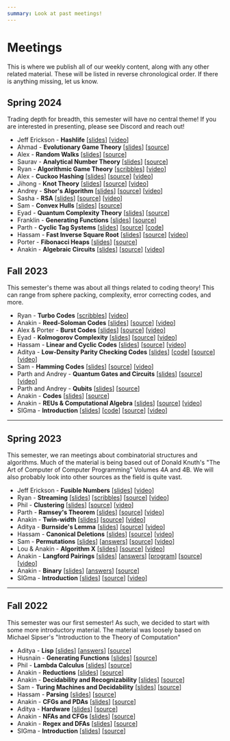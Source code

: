 ```yaml
---
summary: Look at past meetings!
---
```


# Meetings

This is where we publish all of our weekly content, along with any other related material. These will be listed in reverse chronological order. If there is anything missing, let us know.

## Spring 2024

Trading depth for breadth, this semester will have no central theme! If you are interested in presenting, please see Discord and reach out!


- Jeff Erickson - **Hashlife** [[slides](https://jeffe.cs.illinois.edu/teaching/225H/notes/HashLife.pdf)] [[video](https://mediaspace.illinois.edu/media/t/1_81xhs22k)]
- Ahmad - **Evolutionary Game Theory** [[slides](https://cstheory.org/meetings/sp24/shortsweet2/egt/slides.pdf)] [[source](https://github.com/SIGma-UIUC/meetings/tree/main/SP24/11-Short-Sweet-2/EGT)]
- Alex - **Random Walks** [[slides](https://cstheory.org/meetings/sp24/shortsweet2/walks/slides.pdf)] [[source](https://github.com/SIGma-UIUC/meetings/tree/main/SP24/11-Short-Sweet-2/Walks)]
- Saurav - **Analytical Number Theory** [[slides](https://cstheory.org/meetings/sp24/shortsweet2/estimates/slides.pdf)] [[source](https://github.com/SIGma-UIUC/meetings/tree/main/SP24/11-Short-Sweet-2/Estimates)]
- Ryan - **Algorithmic Game Theory** [[scribbles](https://cstheory.org/meetings/sp24/agt/scribbles.pdf)] [[video](https://youtu.be/ieeSpTxdM30)]
- Alex - **Cuckoo Hashing** [[slides](https://cstheory.org/meetings/sp24/cuckoo/slides.pdf)] [[source](https://github.com/SIGma-UIUC/meetings/tree/main/SP24/9-Cuckoo)] [[video](https://www.youtube.com/watch?v=nMoj9nVSsrM)]
- Jihong - **Knot Theory** [[slides](https://cstheory.org/meetings/sp24/shortsweet1/knot/slides.pdf)] [[source](https://github.com/SIGma-UIUC/meetings/tree/main/SP24/8-Short-SweetKnot)] [[video](https://youtu.be/OwwZeMIubx0&t=1833)]
- Andrey - **Shor's Algorithm** [[slides](https://cstheory.org/meetings/sp24/shortsweet1/shor/slides.pdf)] [[source](https://github.com/SIGma-UIUC/meetings/tree/main/SP24/8-Short-Sweet/Shor)] [[video](https://youtu.be/OwwZeMIubx0&t=1029)]
- Sasha - **RSA** [[slides](https://cstheory.org/meetings/sp24/shortsweet1/rsa/slides.pdf)] [[source](https://github.com/SIGma-UIUC/meetings/tree/main/SP24/8-Short-Sweet/RSA)] [[video](https://youtu.be/OwwZeMIubx0)]
- Sam - **Convex Hulls** [[slides](https://cstheory.org/meetings/sp24/convex/slides.pdf)] [[source](https://github.com/SIGma-UIUC/meetings/tree/main/SP24/7-Convex)]
- Eyad - **Quantum Complexity Theory** [[slides](https://cstheory.org/meetings/sp24/quantum/slides.pdf)] [[source](https://github.com/SIGma-UIUC/meetings/tree/main/SP24/6-Quantum)]
- Franklin - **Generating Functions** [[slides](https://cstheory.org/meetings/sp24/gen_func/slides.pdf)] [[source](https://github.com/SIGma-UIUC/meetings/tree/main/SP24/5-Gen-Func)]
- Parth - **Cyclic Tag Systems** [[slides](https://cstheory.org/meetings/sp24/tag/slides.pdf)] [[source](https://github.com/SIGma-UIUC/meetings/tree/main/SP24/4-Tag)] [[code](https://github.com/papermango/cyts)]
- Hassam - **Fast Inverse Square Root** [[slides](https://cstheory.org/meetings/sp24/fisr/slides.pdf)] [[source](https://github.com/SIGma-UIUC/meetings/tree/main/SP24/3-FISR)] [[video](https://youtu.be/Gh7snY3TRFo)]
- Porter - **Fibonacci Heaps** [[slides](https://cstheory.org/meetings/sp24/fib_heaps/slides.pdf)] [[source](https://github.com/SIGma-UIUC/meetings/tree/main/SP24/2-Fibonacci-Heaps)]
- Anakin - **Algebraic Circuits** [[slides](https://cstheory.org/meetings/sp24/algebra/slides.pdf)] [[source](https://github.com/SIGma-UIUC/meetings/tree/main/SP24/1-introduction)] [[video](https://youtu.be/f810mgIXPH4)]

## Fall 2023

This semester's theme was about all things related to coding theory! This can range from sphere packing, complexity, error correcting codes, and more.

- Ryan - **Turbo Codes** [[scribbles](https://cstheory.org/meetings/fa23/turbo/scribbles.pdf)] [[video](https://youtu.be/2lmuxOcPM4Y)]
- Anakin - **Reed-Soloman Codes** [[slides](https://cstheory.org/meetings/fa23/burst/slides.pdf)] [[source](https://github.com/SIGma-UIUC/meetings/tree/main/FA23/10-Reed/slides)] [[video](https://youtu.be/P1JTwUuu3Qc)]
- Alex & Porter - **Burst Codes** [[slides](https://cstheory.org/meetings/fa23/burst/slides.pdf)] [[source](https://github.com/SIGma-UIUC/meetings/tree/main/FA23/9-Burst/slides)] [[video](https://youtu.be/D-Ijz_NZBCg)]
- Eyad - **Kolmogorov Complexity** [[slides](https://cstheory.org/meetings/fa23/kolmogorov/slides.pdf)] [[source](https://github.com/SIGma-UIUC/meetings/tree/main/FA23/8-Kolmogorov/slides)] [[video](https://youtu.be/WaAzDz81veY)]
- Hassam - **Linear and Cyclic Codes** [[slides](https://cstheory.org/meetings/fa23/linear/slides.pdf)] [[source](https://github.com/SIGma-UIUC/meetings/tree/main/FA23/7-linear/slides)] [[video](https://youtu.be/86HIBRwTY1I)]
- Aditya - **Low-Density Parity Checking Codes** [[slides](https://cstheory.org/meetings/fa23/ldpc/slides.pdf)] [[code](https://github.com/SIGma-UIUC/meetings/tree/main/FA23/6-LDPC/code)] [[source](https://github.com/SIGma-UIUC/meetings/tree/main/FA23/6-LDPC/slides)] [[video](https://youtu.be/Zn_FiBI75-o)]
- Sam - **Hamming Codes** [[slides](https://cstheory.org/meetings/fa23/hamming/slides.pdf)] [[source](https://github.com/SIGma-UIUC/meetings/tree/main/FA23/5-Hamming/slides)] [[video](https://youtu.be/8v_2eXnImoE)]
- Parth and Andrey - **Quantum Gates and Circuits** [[slides](https://cstheory.org/meetings/fa23/qit_2/slides.pdf)] [[source](https://github.com/SIGma-UIUC/meetings/tree/main/FA23/3-QIT\_2/slides)] [[video](https://youtu.be/MyJRl9KkFxg)]
- Parth and Andrey - **Qubits** [[slides](https://cstheory.org/meetings/fa23/qit_1/slides.pdf)] [[source](https://github.com/SIGma-UIUC/meetings/tree/main/FA23/3-QIT\_1/slides)]
- Anakin - **Codes** [[slides](https://cstheory.org/meetings/fa23/codes/slides.pdf)] [[source](https://github.com/SIGma-UIUC/meetings/tree/main/FA23/2-codes/slides)]
- Anakin - **REUs & Computational Algebra** [[slides](https://cstheory.org/meetings/fa23/reu/slides.pdf)] [[source](https://github.com/SIGma-UIUC/meetings/tree/main/FA23/0-introduction/slides)] [[video](https://youtu.be/ACsIm7hPOIM)]
- SIGma - **Introduction** [[slides](https://cstheory.org/meetings/fa23/zeckendorf/slides.pdf)] [[code](https://github.com/SIGma-UIUC/meetings/tree/main/FA23/0-introduction/code)] [[source](https://github.com/SIGma-UIUC/meetings/tree/main/FA23/0-introduction/slides)] [[video](https://youtu.be/fA4bHxMUAj8)]

___

## Spring 2023

This semester, we ran meetings about combinatorial structures and algorithms. Much of the material is being based out of Donald Knuth's "The Art of Computer of Computer Programming" Volumes 4A and 4B. We will also probably look into other sources as the field is quite vast.

- Jeff Erickson - **Fusible Numbers** [[slides](https://jeffe.cs.illinois.edu/pubs/talks/fusible-SIGMA.pdf)] [[video](https://mediaspace.illinois.edu/media/t/1_24815pcd)]
- Ryan - **Streaming** [[slides](https://cstheory.org/meetings/sp23/streaming/slides.pdf)] [[scribbles](https://cstheory.org/meetings/sp23/streaming/scribbles.pdf)]  [[source](https://github.com/SIGma-UIUC/meetings/tree/main/SP23/11-streaming)] [[video](https://youtu.be/UC7PQozcNW0)]
- Phil - **Clustering** [[slides](https://cstheory.org/meetings/sp23/clustering/slides.pdf)] [[source](https://github.com/SIGma-UIUC/meetings/tree/main/SP23/10-clustering)] [[video](https://youtu.be/cyqnIqTe-Cs)]
- Parth - **Ramsey's Theorem** [[slides](https://cstheory.org/meetings/sp23/ramsey/slides.pdf)] [[source](https://github.com/SIGma-UIUC/meetings/tree/main/SP23/9-ramsey)] [[video](https://youtu.be/AOX9m8ZeQE8)]
- Anakin - **Twin-width** [[slides](https://cstheory.org/meetings/sp23/twin_width/slides.pdf)] [[source](https://github.com/SIGma-UIUC/meetings/tree/main/SP23/8-twin_width)] [[video](https://youtu.be/m-QOci6iNKc)]
- Aditya - **Burnside's Lemma** [[slides](https://cstheory.org/meetings/sp23/burnsides/slides.pdf)] [[source](https://github.com/SIGma-UIUC/meetings/tree/main/SP23/)] [[video](https://youtu.be/NLCyCX3aZyI)]
- Hassam - **Canonical Deletions** [[slides](https://cstheory.org/meetings/sp23/canonical_deletions/slides.pdf)] [[source](https://github.com/SIGma-UIUC/meetings/tree/main/SP23/6-canonical_deletions)] [[video](https://youtu.be/A3ppoyaN-q4)]
- Sam - **Permutations** [[slides](https://cstheory.org/meetings/sp23/permutations/slides.pdf)] [[answers](https://www.cstheory.org/meetings/sp23/permutations/answers.pdf)] [[source](https://github.com/SIGma-UIUC/meetings/tree/main/SP23/5-permutations)] [[video](https://youtu.be/UO-3KTYDXbM)]
- Lou & Anakin - **Algorithm X** [[slides](https://cstheory.org/meetings/sp23/algorithm_x/slides.pdf)] [[source](https://github.com/SIGma-UIUC/meetings/tree/main/SP23/4-algorithm_x)] [[video](https://youtu.be/iv6pB4WCFIo)]
- Anakin - **Langford Pairings** [[slides](https://cstheory.org/meetings/sp23/langford/slides.pdf)] [[answers](https://cstheory.org/meetings/sp23/langford/answers.pdf)] [[program](https://github.com/SIGma-UIUC/meetings/blob/main/SP23/3-langford/langford_pairing.py)] [[source](https://github.com/SIGma-UIUC/meetings/tree/main/SP23/3-langford)] [[video](https://youtu.be/-ryG_ClEeXQ)]
- Anakin - **Binary** [[slides](https://cstheory.org/meetings/sp23/binary/slides.pdf)] [[answers](https://cstheory.org/meetings/sp23/binary/answers.pdf)] [[source](https://github.com/SIGma-UIUC/meetings/tree/main/SP23/2-binary)]
- SIGma - **Introduction** [[slides](https://cstheory.org/meetings/sp23/fibonacci/slides.pdf)] [[source](https://github.com/SIGma-UIUC/meetings/tree/main/SP23/1-introduction)] [[video](https://youtu.be/OlY3TQIjAZ4)]

___

## Fall 2022

This semester was our first semester! As such, we decided to start with some more introductory material. The material was loosely based on Michael Sipser's "Introduction to the Theory of Computation"

- Aditya - **Lisp** [[slides](https://cstheory.org/meetings/fa22/lisp/slides.pdf)] [[answers](https://cstheory.org/meetings/fa22/lisp/answers.pdf)] [[source](https://github.com/SIGma-UIUC/meetings/tree/main/FA22/12-lisp)]
- Husnain - **Generating Functions** [[slides](https://cstheory.org/meetings/fa22/generating_functions/slides.pdf)] [[source](https://github.com/SIGma-UIUC/meetings/tree/main/FA22/11-generating_functions)]
- Phil - **Lambda Calculus** [[slides](https://cstheory.org/meetings/fa22/lambda_calc/slides.pdf)] [[source](https://github.com/SIGma-UIUC/meetings/tree/main/FA22/10-lambda_calc)]
- Anakin - **Reductions** [[slides](https://cstheory.org/meetings/fa22/reductions/slides.pdf)] [[source](https://github.com/SIGma-UIUC/meetings/tree/main/FA22/9-reductions)]
- Anakin - **Decidability and Recognizability** [[slides](https://cstheory.org/meetings/fa22/decidability_and_recognizability/slides.pdf)] [[source](https://github.com/SIGma-UIUC/meetings/tree/main/FA22/8-decidability_and_recognizability)]
- Sam - **Turing Machines and Decidability** [[slides](https://cstheory.org/meetings/fa22/TMs_and_decidability/slides.pdf)] [[source](https://github.com/SIGma-UIUC/meetings/tree/main/FA22/7-TMs_and_decidability)]
- Hassam - **Parsing** [[slides](https://cstheory.org/meetings/fa22/parsing/slides.pdf)] [[source](https://github.com/SIGma-UIUC/meetings/tree/main/FA22/6-parsing)]
- Anakin - **CFGs and PDAs** [[slides](https://cstheory.org/meetings/fa22/CFGs_and_PDAs/slides.pdf)] [[source](https://github.com/SIGma-UIUC/meetings/tree/main/FA22/5-CFGs_and_PDAs)]
- Aditya - **Hardware** [[slides](https://cstheory.org/meetings/fa22/hardware/slides.pdf)] [[source](https://github.com/SIGma-UIUC/meetings/tree/main/FA22/4-hardware)]
- Anakin - **NFAs and CFGs** [[slides](https://cstheory.org/meetings/fa22/NFAs_and_CFGs/slides.pdf)] [[source](https://github.com/SIGma-UIUC/meetings/tree/main/FA22/3-NFAs_and_CFGs)]
- Anakin - **Regex and DFAs** [[slides](https://cstheory.org/meetings/fa22/regex_and_DFAs/slides.pdf)] [[source](https://github.com/SIGma-UIUC/meetings/tree/main/FA22/2-regex_and_DFAs)]
- SIGma - **Introduction** [[slides](https://cstheory.org/meetings/fa22/introduction/slides.pdf)] [[source](https://github.com/SIGma-UIUC/meetings/tree/main/FA22/1-introduction)]
